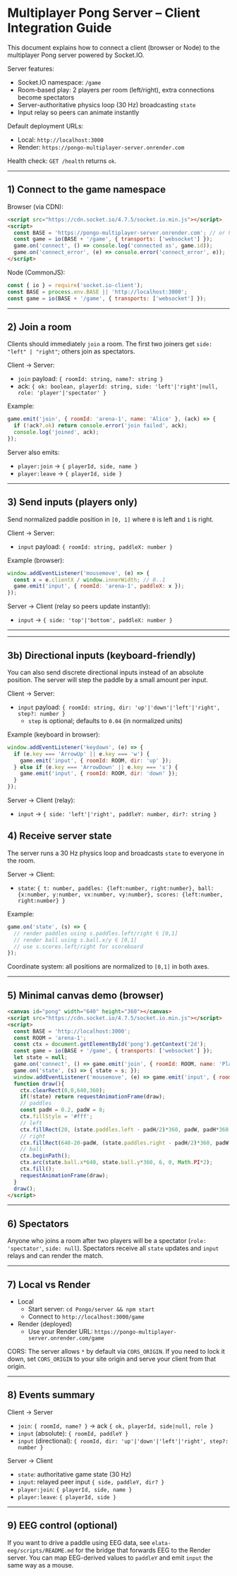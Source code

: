 # Multiplayer Pong Server – Client Integration Guide

This document explains how to connect a client (browser or Node) to the multiplayer Pong server powered by Socket.IO.

Server features:
- Socket.IO namespace: `/game`
- Room-based play: 2 players per room (left/right), extra connections become spectators
- Server-authoritative physics loop (30 Hz) broadcasting `state`
- Input relay so peers can animate instantly

Default deployment URLs:
- Local: `http://localhost:3000`
- Render: `https://pongo-multiplayer-server.onrender.com`

Health check: `GET /health` returns `ok`.

---

## 1) Connect to the game namespace

Browser (via CDN):

```html
<script src="https://cdn.socket.io/4.7.5/socket.io.min.js"></script>
<script>
  const BASE = 'https://pongo-multiplayer-server.onrender.com'; // or http://localhost:3000
  const game = io(BASE + '/game', { transports: ['websocket'] });
  game.on('connect', () => console.log('connected as', game.id));
  game.on('connect_error', (e) => console.error('connect_error', e));
</script>
```

Node (CommonJS):

```js
const { io } = require('socket.io-client');
const BASE = process.env.BASE || 'http://localhost:3000';
const game = io(BASE + '/game', { transports: ['websocket'] });
```

---

## 2) Join a room

Clients should immediately `join` a room. The first two joiners get `side: "left" | "right"`; others join as spectators.

Client → Server:
- `join` payload: `{ roomId: string, name?: string }`
- ack: `{ ok: boolean, playerId: string, side: 'left'|'right'|null, role: 'player'|'spectator' }`

Example:

```js
game.emit('join', { roomId: 'arena-1', name: 'Alice' }, (ack) => {
  if (!ack?.ok) return console.error('join failed', ack);
  console.log('joined', ack);
});
```

Server also emits:
- `player:join` → `{ playerId, side, name }`
- `player:leave` → `{ playerId, side }`

---

## 3) Send inputs (players only)

Send normalized paddle position in `[0, 1]` where `0` is left and `1` is right.

Client → Server:
- `input` payload: `{ roomId: string, paddleX: number }`

Example (browser):

```js
window.addEventListener('mousemove', (e) => {
  const x = e.clientX / window.innerWidth; // 0..1
  game.emit('input', { roomId: 'arena-1', paddleX: x });
});
```

Server → Client (relay so peers update instantly):
- `input` → `{ side: 'top'|'bottom', paddleX: number }`

---

---

## 3b) Directional inputs (keyboard-friendly)

You can also send discrete directional inputs instead of an absolute position. The server will step the paddle by a small amount per input.

Client → Server:
- `input` payload: `{ roomId: string, dir: 'up'|'down'|'left'|'right', step?: number }`
  - `step` is optional; defaults to `0.04` (in normalized units)

Example (keyboard in browser):

```js
window.addEventListener('keydown', (e) => {
  if (e.key === 'ArrowUp' || e.key === 'w') {
    game.emit('input', { roomId: ROOM, dir: 'up' });
  } else if (e.key === 'ArrowDown' || e.key === 's') {
    game.emit('input', { roomId: ROOM, dir: 'down' });
  }
});
```

Server → Client (relay):
- `input` → `{ side: 'left'|'right', paddleY: number, dir?: string }`


## 4) Receive server state

The server runs a 30 Hz physics loop and broadcasts `state` to everyone in the room.

Server → Client:
- `state`: `{ t: number, paddles: {left:number, right:number}, ball: {x:number, y:number, vx:number, vy:number}, scores: {left:number, right:number} }`

Example:

```js
game.on('state', (s) => {
  // render paddles using s.paddles.left/right ∈ [0,1]
  // render ball using s.ball.x/y ∈ [0,1]
  // use s.scores.left/right for scoreboard
});
```

Coordinate system: all positions are normalized to `[0,1]` in both axes.

---

## 5) Minimal canvas demo (browser)

```html
<canvas id="pong" width="640" height="360"></canvas>
<script src="https://cdn.socket.io/4.7.5/socket.io.min.js"></script>
<script>
  const BASE = 'http://localhost:3000';
  const ROOM = 'arena-1';
  const ctx = document.getElementById('pong').getContext('2d');
  const game = io(BASE + '/game', { transports: ['websocket'] });
  let state = null;
  game.on('connect', () => game.emit('join', { roomId: ROOM, name: 'Player' }, (ack)=>console.log(ack)));
  game.on('state', (s) => { state = s; });
  window.addEventListener('mousemove', (e) => game.emit('input', { roomId: ROOM, paddleY: e.clientY / innerHeight }));
  function draw(){
    ctx.clearRect(0,0,640,360);
    if(!state) return requestAnimationFrame(draw);
    // paddles
    const padH = 0.2, padW = 8;
    ctx.fillStyle = '#fff';
    // left
    ctx.fillRect(20, (state.paddles.left - padH/2)*360, padW, padH*360);
    // right
    ctx.fillRect(640-20-padW, (state.paddles.right - padH/2)*360, padW, padH*360);
    // ball
    ctx.beginPath();
    ctx.arc(state.ball.x*640, state.ball.y*360, 6, 0, Math.PI*2);
    ctx.fill();
    requestAnimationFrame(draw);
  }
  draw();
</script>
```

---

## 6) Spectators

Anyone who joins a room after two players will be a spectator (`role: 'spectator'`, `side: null`). Spectators receive all `state` updates and `input` relays and can render the match.

---

## 7) Local vs Render

- Local
  - Start server: `cd Pongo/server && npm start`
  - Connect to `http://localhost:3000/game`
- Render (deployed)
  - Use your Render URL: `https://pongo-multiplayer-server.onrender.com/game`

CORS: The server allows `*` by default via `CORS_ORIGIN`. If you need to lock it down, set `CORS_ORIGIN` to your site origin and serve your client from that origin.

---

## 8) Events summary

Client → Server
- `join`: `{ roomId, name? }` → ack `{ ok, playerId, side|null, role }`
- `input` (absolute): `{ roomId, paddleY }`
- `input` (directional): `{ roomId, dir: 'up'|'down'|'left'|'right', step?: number }`

Server → Client
- `state`: authoritative game state (30 Hz)
- `input`: relayed peer input `{ side, paddleY, dir? }`
- `player:join`: `{ playerId, side, name }`
- `player:leave`: `{ playerId, side }`

---

## 9) EEG control (optional)

If you want to drive a paddle using EEG data, see `elata-eeg/scripts/README.md` for the bridge that forwards EEG to the Render server. You can map EEG-derived values to `paddleY` and emit `input` the same way as a mouse.

